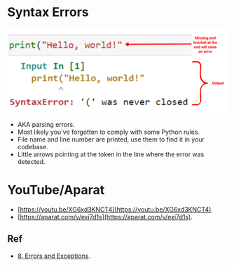 # Syntax Errors

![Syntax error, missing closing parenthesis](./assets/syntax-error.png)

- AKA parsing errors.
- Most likely you've forgotten to comply with some Python rules.
- File name and line number are printed, use them to find it in your codebase.
- Little arrows pointing at the token in the line where the error was detected.

# YouTube/Aparat

- [https://youtu.be/XG6xd3KNCT4](https://youtu.be/XG6xd3KNCT4).
- [https://aparat.com/v/exj7d1s](https://aparat.com/v/exj7d1s).

## Ref

- [8. Errors and Exceptions](https://docs.python.org/3/tutorial/errors.html).

